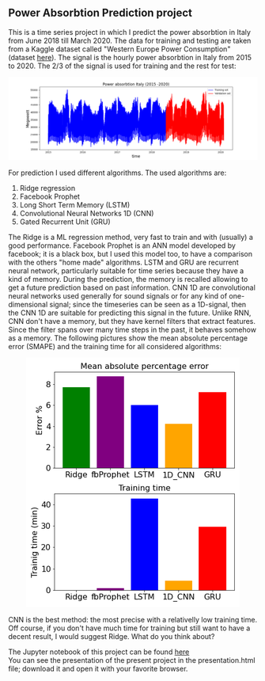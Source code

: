 
## Power Absorbtion Prediction project

This is a time series project in which I predict the power absorbtion in Italy from June 2018 till March 2020.
The data for training and testing are taken from a Kaggle dataset called "Western Europe Power Consumption" (dataset [here](https://www.kaggle.com/francoisraucent/western-europe-power-consumption)). 
The signal is the hourly power absorbtion in Italy from 2015 to 2020. The 2/3 of the signal is used for training and the rest for test:


<p align="center">
<img src="./images/power_absorbtion.png" hight="700", width="700">
</p>

For prediction I used different algorithms. The used algorithms are:
1) Ridge regression 
2) Facebook Prophet 
3) Long Short Term Memory (LSTM) 
4) Convolutional Neural Networks 1D (CNN) 
3) Gated Recurrent Unit (GRU) 

The Ridge is a ML regression method, very fast to train and with (usually) a good performance. Facebook Prophet is an ANN model 
developed by facebook; it is a black box, but I used this model too, to have a comparison with the others "home made" algorithms.
LSTM and GRU are recurrent neural network, particularly suitable for time series because they have a kind of memory. During the prediction, the memory is recalled allowing to get a future prediction based on past information. CNN 1D are convolutional neural networks used generally for
sound signals or for any kind of one-dimensional signal; since the timeseries can be seen as a 1D-signal, then the CNN 1D are suitable for
predicting this signal in the future. Unlike RNN, CNN don't have a memory, but they have kernel filters that extract features. Since the filter
spans over many time steps in the past, it behaves somehow as a memory. 
The following pictures show the mean absolute percentage error (SMAPE) and the training time for all considered algorithms:

<p align="center">
<img src="./images/smape_last.png" >
</p>

CNN is the best method: the most precise with a relativelly low training time. Off course, if you don't have much time for training but
still want to have a decent result, I would suggest Ridge. What do you think about? 

The Jupyter notebook of this project can be found [here](./notebooks/time_series_final_prj.ipynb)  
You can see the presentation of the present project in the presentation.html file; download it and open it with your favorite browser.  

